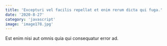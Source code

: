 ```yaml
---
title: 'Excepturi vel facilis repellat et enim rerum dicta qui fuga.'
date: '2020-8-27'
category: 'javascript'
image: 'image178.jpg'
---
```


Est enim nisi aut omnis quia qui consequatur error ad.
